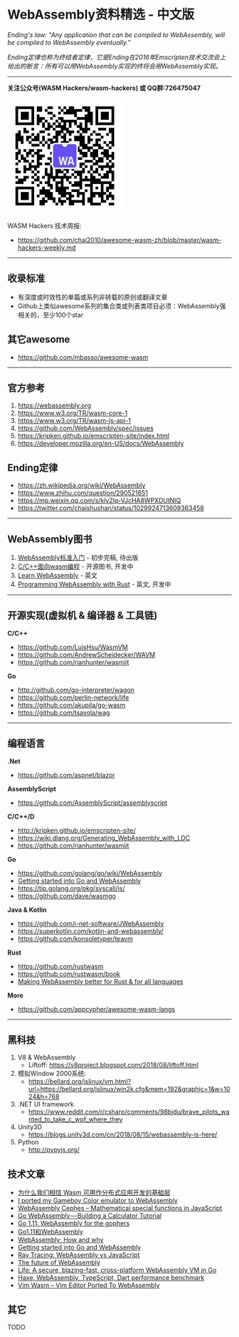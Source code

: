 # WebAssembly资料精选 - 中文版

*Ending's law: "Any application that can be compiled to WebAssembly, will be compiled to WebAssembly eventually."*

*Ending定律也称为终结者定律，它是Ending在2016年Emscripten技术交流会上给出的断言：所有可以用WebAssembly实现的终将会用WebAssembly实现。*

----

**关注公众号(WASM Hackers/wasm-hackers) 或 QQ群:726475047**

![](weixin-wasm-hackers.jpg)

WASM Hackers 技术周报:

- https://github.com/chai2010/awesome-wasm-zh/blob/master/wasm-hackers-weekly.md

----

## 收录标准

- 有深度或时效性的单篇或系列非转载的原创或翻译文章
- Github上类似awesome系列的集合类或列表类项目必须：WebAssembly强相关的，至少100个star

## 其它awesome

- https://github.com/mbasso/awesome-wasm

----

## 官方参考

1. https://webassembly.org
1. https://www.w3.org/TR/wasm-core-1
1. https://www.w3.org/TR/wasm-js-api-1
1. https://github.com/WebAssembly/spec/issues
1. https://kripken.github.io/emscripten-site/index.html
1. https://developer.mozilla.org/en-US/docs/WebAssembly

## Ending定律

- https://zh.wikipedia.org/wiki/WebAssembly
- https://www.zhihu.com/question/290521651
- https://mp.weixin.qq.com/s/klv2lq-VJcHA8WPXDUtNlQ
- https://twitter.com/chaishushan/status/1029924713609363458

----

## WebAssembly图书

1. [WebAssembly标准入门](webassembly-primer.md) - 初步完稿, 待出版
1. [C/C++面向wasm编程](https://github.com/3dgen/cppwasm-book) - 开源图书, 开发中
1. [Learn WebAssembly](https://www.packtpub.com/web-development/learn-webassembly) - 英文
1. [Programming WebAssembly with Rust](https://medium.com/@KevinHoffman/programming-webassembly-with-rust-the-book-7c4a890fcf97) - 英文, 开发中


----

## 开源实现(虚拟机 & 编译器 & 工具链)

**C/C++**

- https://github.com/LuisHsu/WasmVM
- https://github.com/AndrewScheidecker/WAVM
- https://github.com/rianhunter/wasmjit

**Go**

- http://github.com/go-interpreter/wagon
- https://github.com/perlin-network/life
- https://github.com/akupila/go-wasm
- https://github.com/tsavola/wag

----


## 编程语言

**.Net**

- https://github.com/aspnet/blazor

**AssemblyScript**

- https://github.com/AssemblyScript/assemblyscript

**C/C++/D**

- http://kripken.github.io/emscripten-site/
- https://wiki.dlang.org/Generating_WebAssembly_with_LDC
- https://github.com/rianhunter/wasmjit

**Go**

- https://github.com/golang/go/wiki/WebAssembly
- [Getting started into Go and WebAssembly](https://medium.com/@sendilkumarn/getting-started-into-go-and-webassembly-8491b133a616)
- https://tip.golang.org/pkg/syscall/js/
- https://github.com/dave/wasmgo

**Java & Kotlin**

- https://github.com/i-net-software/JWebAssembly
- https://superkotlin.com/kotlin-and-webassembly/
- https://github.com/konsoletyper/teavm

**Rust**

- https://github.com/rustwasm
- https://github.com/rustwasm/book
- [Making WebAssembly better for Rust & for all languages](https://hacks.mozilla.org/2018/03/making-webassembly-better-for-rust-for-all-languages/)

**More**

- https://github.com/appcypher/awesome-wasm-langs

----

## 黑科技


1. V8 & WebAssembly
   - Liftoff: https://v8project.blogspot.com/2018/08/liftoff.html
1. 模拟Window 2000系统:
   - https://bellard.org/jslinux/vm.html?url=https://bellard.org/jslinux/win2k.cfg&mem=192&graphic=1&w=1024&h=768
1. .NET UI framework
   - https://www.reddit.com/r/csharp/comments/98bjdu/brave_pilots_wanted_to_take_c_wpf_where_they
1. Unity3D
   - https://blogs.unity3d.com/cn/2018/08/15/webassembly-is-here/
1. Python
   - http://pypyjs.org/


## 技术文章

- [为什么我们相信 Wasm 可用作分布式应用开发的基础层](https://ethfans.org/posts/wasm-smart-contract-development)
- [I ported my Gameboy Color emulator to WebAssembly](https://djhworld.github.io/post/2018/09/21/i-ported-my-gameboy-color-emulator-to-webassembly/)
- [WebAssembly Cephes – Mathematical special functions in JavaScript](https://www.nearform.com/blog/webassembly-cephes/)
- [Go WebAssembly — Building a Calculator Tutorial](https://hackernoon.com/go-webassembly-building-a-calculator-tutorial-70fff89db6a9)
- [Go 1.11: WebAssembly for the gophers](https://medium.zenika.com/go-1-11-webassembly-for-the-gophers-ae4bb8b1ee03)
- [Go1.11和WebAssembly](https://mp.weixin.qq.com/s/jqISsdQ9tDzy9Zg6g6u5xw)
- [WebAssembly: How and why](https://blog.logrocket.com/webassembly-how-and-why-559b7f96cd71)
- [Getting started into Go and WebAssembly](https://medium.com/@sendilkumarn/getting-started-into-go-and-webassembly-8491b133a616)
- [Ray Tracing: WebAssembly vs JavaScript](http://matt-harrison.com/raytracing-webassembly-vs-javascript/)
- [The future of WebAssembly](https://blog.scottlogic.com/2018/07/20/wasm-future.html)
- [Life: A secure, blazing-fast, cross-platform WebAssembly VM in Go](https://medium.com/perlin-network/life-a-secure-blazing-fast-cross-platform-webassembly-vm-in-go-ea3b31fa6e09)
- [Haxe, WebAssembly, TypeScript, Dart performance benchmark](https://github.com/damoebius/HaxeBench)
- [Vim Wasm – Vim Editor Ported To WebAssembly](https://kalilinuxtutorials.com/vim-wasm-vim-editor/)


## 其它

TODO
